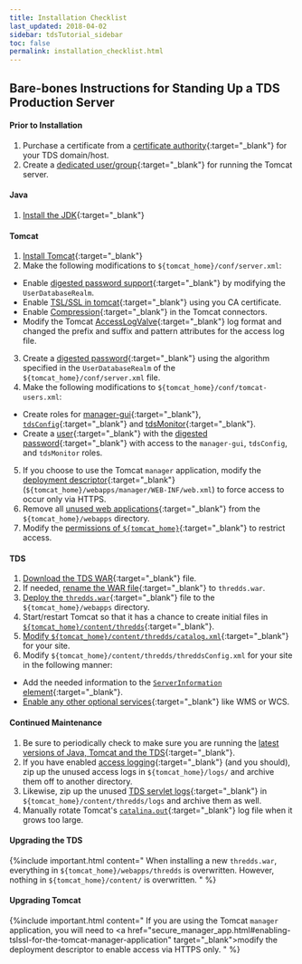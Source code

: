 ```yaml
---
title: Installation Checklist
last_updated: 2018-04-02
sidebar: tdsTutorial_sidebar
toc: false
permalink: installation_checklist.html
---
```


##  Bare-bones Instructions for Standing Up a TDS Production Server

#### Prior to Installation
1. Purchase a certificate from a [certificate authority](https://en.wikipedia.org/wiki/Certificate_authority){:target="_blank"} for your TDS domain/host. 
2. Create a [dedicated user/group](tomcat_permissions.html#dedicated){:target="_blank"} for running the Tomcat server.

#### Java

1. [Install the JDK](install_java_tomcat.html#jdk){:target="_blank"}

#### Tomcat

1. [Install Tomcat](install_java_tomcat.html#tomcat){:target="_blank"}
2. Make the following modifications to `${tomcat_home}/conf/server.xml`:
 * Enable [digested password support](digested_passwords.html#configure-tomcat-to-use-digested-passwords){:target="_blank"} by modifying the `UserDatabaseRealm`.
 * Enable [TSL/SSL in tomcat](enable_tsl_encryption.html#enabling-tslssl-in-tomcat){:target="_blank"} using you CA certificate.
 * Enable [Compression](performance_tips.html#compression){:target="_blank"} in the Tomcat connectors.
 * Modify the Tomcat [AccessLogValve](tds_monitoring_and_debugging.html#tomcat-access-logs){:target="_blank"} log format and changed the prefix and suffix and pattern attributes for the access log file.
3. Create a [digested password](digested_passwords.html#digest.sh){:target="_blank"} using the algorithm specified in the `UserDatabaseRealm` of the `${tomcat_home}/conf/server.xml` file.
4. Make the following modifications to `${tomcat_home}/conf/tomcat-users.xml`:
 * Create roles for [manager-gui](tomcat_manager_app.html#granting-access-to-the-manager-application){:target="_blank"}, [`tdsConfig`](digested_passwords.html#configure-tomcat-to-use-digested-passwords){:target="_blank"} and [tdsMonitor](digested_passwords.html#configure-tomcat-to-use-digested-passwords){:target="_blank"}.
 * Create a [user](tomcat_manager_app.html#granting-access-to-the-manager-application){:target="_blank"} with the [digested password](digested_passwords.html#configure-tomcat-to-use-digested-passwords){:target="_blank"} with access to the `manager-gui`, `tdsConfig`, and `tdsMonitor` roles.
5. If you choose to use the Tomcat `manager` application, modify the [deployment descriptor](secure_manager_app.html){:target="_blank"} (`${tomcat_home}/webapps/manager/WEB-INF/web.xml`) to force access to occur only via HTTPS.
6. Remove all [unused web applications](remove_unused_webapps.html){:target="_blank"} from the `${tomcat_home}/webapps` directory.
7. Modify the [permissions of `${tomcat_home}`](tomcat_permissions.html){:target="_blank"} to restrict access.

#### TDS
1. [Download the TDS WAR](https://www.unidata.ucar.edu/downloads/thredds/index.jsp){:target="_blank"} file.
2. If needed, [rename the WAR file](deploying_the_tds.html){:target="_blank"} to `thredds.war`.
3. [Deploy the `thredds.war`](deploying_the_tds.html){:target="_blank"} file to the `${tomcat_home}/webapps` directory.
4. Start/restart Tomcat so that it has a chance to create initial files in [`${tomcat_home}/content/thredds`](tds_content_directory.html){:target="_blank"}.
5. [Modify `${tomcat_home}/content/thredds/catalog.xml`](default_config_catalog.html#default-tds-root-catalog){:target="_blank"} for your site.
6. Modify `${tomcat_home}/content/thredds/threddsConfig.xml` for your site in the following manner:
 * Add the needed information to the [`ServerInformation` element](basic_tds_configuration.html#server-information){:target="_blank"}.
 * [Enable any other optional services](adding_ogc_iso_services.html){:target="_blank"}  like WMS or WCS.
 
#### Continued Maintenance
1. Be sure to periodically check to make sure you are running the [latest versions of Java, Tomcat and the TDS](keep_software_uptodate.html){:target="_blank"}.
2. If you have enabled [access logging](tds_monitoring_and_debugging.html){:target="_blank"} (and you should), zip up the unused access logs in `${tomcat_home}/logs/` and archive them off to another directory.
3. Likewise, zip up the unused [TDS servlet logs](tds_monitoring_and_debugging.html#log-files-generated-by-the-tds){:target="_blank"} in `${tomcat_home}/content/thredds/logs` and archive them as well.
4. Manually rotate Tomcat's [`catalina.out`](tomcat_log_files.html#things-to-know-about-catalinaout){:target="_blank"} log file when it grows too large.

#### Upgrading the TDS

{%include important.html content="
When installing a new `thredds.war`, everything in `${tomcat_home}/webapps/thredds` is overwritten. However, nothing in `${tomcat_home}/content/` is overwritten.
" %}

#### Upgrading Tomcat
{%include important.html content="
If you are using the Tomcat `manager` application, you will need to <a href=\"secure_manager_app.html#enabling-tslssl-for-the-tomcat-manager-application\" target=\"_blank\">modify the deployment descriptor</a> to enable access via HTTPS only.
" %}